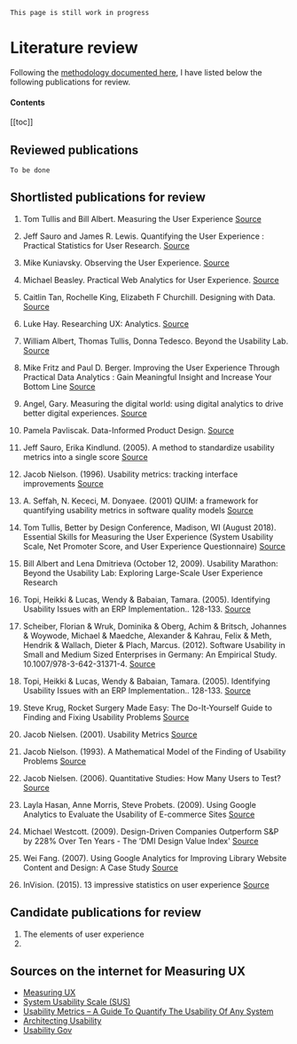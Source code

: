 `This page is still work in progress`

# Literature review

Following the [methodology documented here](methodology.md), I have listed below the following publications for review.

#### Contents
[[toc]]

## Reviewed publications
`To be done`

## Shortlisted publications for review

1.  Tom Tullis and Bill Albert. Measuring the User Experience [Source](https://learning.oreilly.com/library/view/measuring-the-user/9780124157811/)

1. Jeff Sauro and James R. Lewis. Quantifying the User Experience : Practical Statistics for User Research. [Source](https://ebookcentral.proquest.com/lib/herts/detail.action?docID=4592083)

1. Mike Kuniavsky. Observing the User Experience. [Source](https://learning.oreilly.com/library/view/observing-the-user/9781558609235/?ar/)

1. Michael Beasley. Practical Web Analytics for User Experience. [Source](https://learning.oreilly.com/library/view/practical-web-analytics/9780124046191/?ar/)

1. Caitlin Tan, Rochelle King, Elizabeth F Churchill. Designing with Data. [Source](https://learning.oreilly.com/library/view/designing-with-data/9781449334925/?ar/)

1. Luke Hay. Researching UX: Analytics. [Source](https://learning.oreilly.com/library/view/researching-ux-analytics/9781492018391/)

1. William Albert, Thomas Tullis, Donna Tedesco. Beyond the Usability Lab. [Source](https://learning.oreilly.com/library/view/beyond-the-usability/9780123748928/?ar/)

1. Mike Fritz and Paul D. Berger. Improving the User Experience Through Practical Data Analytics : Gain Meaningful Insight and Increase Your Bottom Line [Source](https://ebookcentral.proquest.com/lib/herts/detail.action?docID=1990683)

1. Angel, Gary. Measuring the digital world: using digital analytics to drive better digital experiences. [Source](https://learning.oreilly.com/library/view/measuring-the-digital/9780134195155/)

1.  Pamela Pavliscak. Data-Informed Product Design. [Source](https://learning.oreilly.com/library/view/data-informed-product-design/9781492048688/)

1.  Jeff Sauro, Erika Kindlund. (2005). A method to standardize usability metrics into a single score [Source](https://dl.acm.org/doi/abs/10.1145/1054972.1055028)

1. Jacob Nielson. (1996). Usability metrics: tracking interface improvements [Source](https://ieeexplore.ieee.org/abstract/document/8740869)

1.  A. Seffah, N. Kececi, M. Donyaee. (2001) QUIM: a framework for quantifying usability metrics in software quality models [Source](https://ieeexplore.ieee.org/abstract/document/990036)

1.  Tom Tullis, Better by Design Conference, Madison, WI (August 2018). Essential Skills for Measuring the User Experience (System Usability Scale, Net Promoter Score, and User Experience Questionnaire) [Source]()

1.  Bill Albert and Lena Dmitrieva (October 12, 2009). Usability Marathon: Beyond the Usability Lab: Exploring Large-Scale User Experience Research

1.  Topi, Heikki & Lucas, Wendy & Babaian, Tamara. (2005). Identifying Usability Issues with an ERP Implementation.. 128-133. [Source]()

1.  Scheiber, Florian & Wruk, Dominika & Oberg, Achim & Britsch, Johannes & Woywode, Michael & Maedche, Alexander & Kahrau, Felix & Meth, Hendrik & Wallach, Dieter & Plach, Marcus. (2012). Software Usability in Small and Medium Sized Enterprises in Germany: An Empirical Study. 10.1007/978-3-642-31371-4. [Source]()

1.  Topi, Heikki & Lucas, Wendy & Babaian, Tamara. (2005). Identifying Usability Issues with an ERP Implementation.. 128-133. [Source]()

1.  Steve Krug, Rocket Surgery Made Easy: The Do-It-Yourself Guide to Finding and Fixing Usability Problems [Source]()

1.  Jacob Nielsen. (2001). Usability Metrics [Source]()

1.  Jacob Nielson. (1993). A Mathematical Model of the Finding of Usability Problems [Source]()

1.  Jacob Nielsen. (2006). Quantitative Studies: How Many Users to Test? [Source]()

1.  Layla Hasan, Anne Morris, Steve Probets. (2009). Using Google Analytics to Evaluate the Usability of E-commerce Sites [Source]()

1.  Michael Westcott. (2009). Design-Driven Companies Outperform S&P by 228% Over Ten Years - The ‘DMI Design Value Index' [Source]()

1.  Wei Fang. (2007). Using Google Analytics for Improving Library Website Content and Design: A Case Study [Source]()

1.  InVision. (2015). 13 impressive statistics on user experience [Source]()

## Candidate publications for review
1. The elements of user experience
1. 


## Sources on the internet for Measuring UX

- [Measuring UX](https://measuringux.com/)
- [System Usability Scale (SUS)](https://www.usability.gov/how-to-and-tools/methods/system-usability-scale.html)
- [Usability Metrics – A Guide To Quantify The Usability Of Any System](https://usabilitygeek.com/usability-metrics-a-guide-to-quantify-system-usability/)
- [Architecting Usability](http://architectingusability.com)
- [Usability Gov](https://www.usability.gov)
